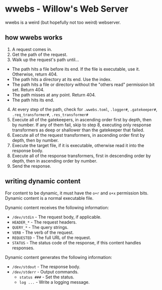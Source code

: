 # wwebs - Willow's Web Server

wwebs is a weird (but hopefully not too weird) webserver.

## how wwebs works

1. A request comes in.
2. Get the path of the request.
3. Walk up the request's path until...
  * The path hits a file before its end. If the file is executable, use it. Otherwise, return 404.
  * The path hits a directory at its end. Use the index.
  * The path hits a file or directory without the "others read" permission bit set. Return 404.
  * The path misses at any point. Return 404.
  * The path hits its end.
4. At every step of the path, check for `.wwebs.toml`, `.logger#`, `.gatekeeper#`, `.req_transformer#`, `.res_transformer#`
5. Execute all of the gatekeepers, in ascending order first by depth, then by number. If any of them fail, skip to step 8, executing only response transformers as deep or shallower than the gatekeeper that failed.
6. Execute all of the request transformers, in ascending order first by depth, then by number.
7. Execute the target file, if it is executable, otherwise read it into the response body.
8. Execute all of the response transformers, first in descending order by depth, then in ascending order by number.
9. Send the response.

## writing dynamic content

For content to be dynamic, it must have the `o+r` and `o+x` permission bits. Dynamic content is a normal executable file.

Dynamic content receives the following information:
* `/dev/stdin` - The request body, if applicable.
* `HEADER_*` - The request headers.
* `QUERY_*` - The query strings.
* `VERB` - The verb of the request.
* `REQUESTED` - The full URL of the request.
* `STATUS` - The status code of the response, if this content handles responses.

Dynamic content generates the following information:
* `/dev/stdout` - The response body.
* `/dev/stderr` - Output commands.
  * `status ###` - Set the status.
  * `log ...` - Write a logging message.
